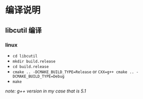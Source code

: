 # 编译说明

## libcutil 编译

### linux

- `cd libcutil`
- `mkdir build.release`
- `cd build.release`
- `cmake .. -DCMAKE_BUILD_TYPE=Release` or `CXX=g++ cmake .. -DCMAKE_BUILD_TYPE=Debug`
- `make`

*note: g++ version in my case that is 5.1*
